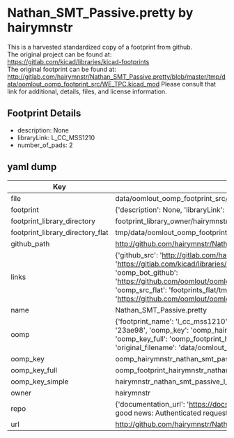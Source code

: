 # Nathan_SMT_Passive.pretty by hairymnstr  
This is a harvested standardized copy of a footprint from github.  
The original project can be found at:  
https://gitlab.com/kicad/libraries/kicad-footprints  
The original footprint can be found at:
http://gitlab.com/hairymnstr/Nathan_SMT_Passive.pretty/blob/master/tmp/data/oomlout_oomp_footprint_src/WE_TPC.kicad_mod
Please consult that link for additional, details, files, and license information.  
## Footprint Details
* description: None  
* libraryLink: L_CC_MSS1210  
* number_of_pads: 2  
## yaml dump  
| Key | Value |  
| --- | --- |  
| file | data/oomlout_oomp_footprint_src/Nathan_SMT_Passive.pretty/L_CC_MSS1210.kicad_mod |  
| footprint | {'description': None, 'libraryLink': 'L_CC_MSS1210', 'number_of_pads': 2} |  
| footprint_library_directory | footprint_library_owner/hairymnstr_Nathan_SMT_Passive.pretty |  
| footprint_library_directory_flat | tmp/data/oomlout_oomp_footprint_src/footprints_flat/hairymnstr_nathan_smt_passive_l_cc_mss1210/working |  
| github_path | http://github.com/hairymnstr/Nathan_SMT_Passive.pretty/blob/master/tmp/data/oomlout_oomp_footprint_src/L_CC_MSS1210.kicad_mod |  
| links | {'github_src': 'http://gitlab.com/hairymnstr/Nathan_SMT_Passive.pretty/blob/master/tmp/data/oomlout_oomp_footprint_src/WE_TPC.kicad_mod', 'github_src_repo': 'https://gitlab.com/kicad/libraries/kicad-footprints', 'oomp_bot': 'tmp/data/oomlout_oomp_footprint_src/footprints/hairymnstr_nathan_smt_passive_l_cc_mss1210/working', 'oomp_bot_github': 'https://github.com/oomlout/oomlout_oomp_footprint_bot/tree/main/tmp/data/oomlout_oomp_footprint_src/footprints/hairymnstr_nathan_smt_passive_l_cc_mss1210/working', 'oomp_src_flat': 'footprints_flat/tmp/data/oomlout_oomp_footprint_src/footprints_flat/hairymnstr_nathan_smt_passive_l_cc_mss1210/working', 'oomp_src_flat_github': 'https://github.com/oomlout/oomlout_oomp_footprint_src/tree/main/tmp/data/oomlout_oomp_footprint_src/footprints_flat/hairymnstr_nathan_smt_passive_l_cc_mss1210/working'} |  
| name | Nathan_SMT_Passive.pretty |  
| oomp | {'footprint_name': 'l_cc_mss1210', 'library_name': 'nathan_smt_passive', 'md5': '23ae9869da1a0cfa5d96704cb94c7d6f', 'md5_10': '23ae9869da', 'md5_5': '23ae9', 'md5_6': '23ae98', 'oomp_key': 'oomp_hairymnstr_nathan_smt_passive_l_cc_mss1210', 'oomp_key_extra': 'oomp_footprint_hairymnstr_nathan_smt_passive_l_cc_mss1210', 'oomp_key_full': 'oomp_footprint_hairymnstr_nathan_smt_passive_l_cc_mss1210_23ae98', 'oomp_key_simple': 'hairymnstr_nathan_smt_passive_l_cc_mss1210', 'original_filename': 'data/oomlout_oomp_footprint_src/Nathan_SMT_Passive.pretty/L_CC_MSS1210.kicad_mod', 'owner_name': 'hairymnstr'} |  
| oomp_key | oomp_hairymnstr_nathan_smt_passive_l_cc_mss1210 |  
| oomp_key_full | oomp_footprint_hairymnstr_nathan_smt_passive_l_cc_mss1210 |  
| oomp_key_simple | hairymnstr_nathan_smt_passive_l_cc_mss1210 |  
| owner | hairymnstr |  
| repo | {'documentation_url': 'https://docs.github.com/rest/overview/resources-in-the-rest-api#rate-limiting', 'message': "API rate limit exceeded for 84.66.142.224. (But here's the good news: Authenticated requests get a higher rate limit. Check out the documentation for more details.)"} |  
| url | http://github.com/hairymnstr/Nathan_SMT_Passive.pretty |  

